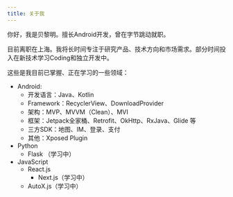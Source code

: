 ```yaml
---
title: 关于我
---
```



你好，我是贝黎明。擅长Android开发，曾在字节跳动就职。

目前离职在上海。我将长时间专注于研究产品、技术方向和市场需求。部分时间投入在新技术学习Coding和独立开发中。




这些是我目前已掌握、正在学习的一些领域：

- Android: 
  - 开发语言：Java、Kotlin
  - Framework：RecyclerView、DownloadProvider
  - 架构：MVP、MVVM（Clean）、MVI
  - 框架：Jetpack全家桶、Retrofit、OkHttp、RxJava、Glide 等
  - 三方SDK：地图、IM、登录、支付
  - 其他：Xposed Plugin
- Python
  - Flask （学习中）
- JavaScript
  - React.js
    - Next.js（学习中）
  - AutoX.js（学习中）